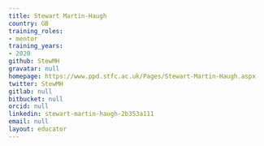 ```yaml
---
title: Stewart Martin-Haugh
country: GB
training_roles:
- mentor
training_years:
- 2020
github: StewMH
gravatar: null
homepage: https://www.ppd.stfc.ac.uk/Pages/Stewart-Martin-Haugh.aspx
twitter: StewMH
gitlab: null
bitbucket: null
orcid: null
linkedin: stewart-martin-haugh-2b353a111
email: null
layout: educator
---
```


<!-- Optional: Write something about yourself below the '- - >'.
You can use Markdown syntax to style this page.
-->
